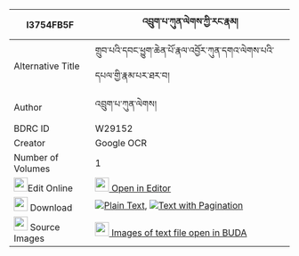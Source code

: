 |I3754FB5F|འབྲུག་པ་ཀུན་ལེགས་ཀྱི་རང་རྣམ། 
| --- | --- 
|Alternative Title |གྲུབ་པའི་དབང་ཕྱུག་ཆེན་པོ་རྣལ་འབྱོར་ཀུན་དགའ་ལེགས་པའི་དཔལ་གྱི་རྣམ་པར་ཐར་བ།
|Author| འབྲུག་པ་ཀུན་ལེགས།
|BDRC ID | W29152
|Creator | Google OCR
|Number of Volumes| 1
|<img width="25" src="https://img.icons8.com/color/25/000000/edit-property.png">Edit Online| [<img width="25" src="https://avatars.githubusercontent.com/u/45091458?s=200&v=4"> Open in Editor](http://editor.openpecha.org/I3754FB5F)
|<img width="25" src="https://img.icons8.com/fluent/48/000000/download-2.png"/>  Download | [![](https://img.icons8.com/color/20/000000/txt.png)Plain Text](https://github.com/Openpecha/I3754FB5F/releases/download/v2/drukpa_kun_lek_kyi_rang_nam_plain_I3754FB5F.zip), [![](https://img.icons8.com/color/20/000000/txt.png)Text with Pagination](https://github.com/Openpecha/I3754FB5F/releases/download/v2/drukpa_kun_lek_kyi_rang_nam_pages_I3754FB5F.zip)
|<img width="25" src="https://img.icons8.com/plasticine/100/000000/pictures-folder.png"/>  Source Images | [<img width="25" src="https://library.bdrc.io/icons/BUDA-small.svg"> Images of text file open in BUDA](https://library.bdrc.io/show/bdr:W29152)